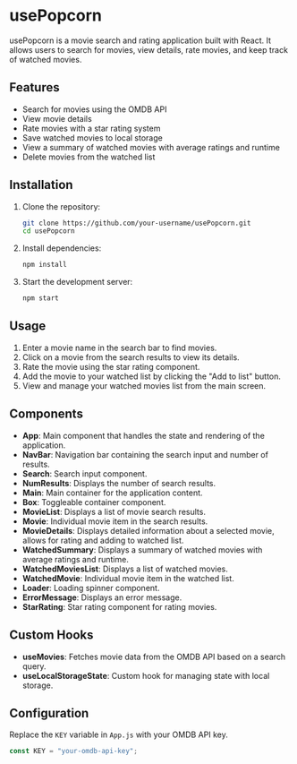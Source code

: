 # usePopcorn

usePopcorn is a movie search and rating application built with React. It allows users to search for movies, view details, rate movies, and keep track of watched movies.

## Features

- Search for movies using the OMDB API
- View movie details
- Rate movies with a star rating system
- Save watched movies to local storage
- View a summary of watched movies with average ratings and runtime
- Delete movies from the watched list

## Installation

1. Clone the repository:

    ```bash
    git clone https://github.com/your-username/usePopcorn.git
    cd usePopcorn
    ```

2. Install dependencies:

    ```bash
    npm install
    ```

3. Start the development server:

    ```bash
    npm start
    ```

## Usage

1. Enter a movie name in the search bar to find movies.
2. Click on a movie from the search results to view its details.
3. Rate the movie using the star rating component.
4. Add the movie to your watched list by clicking the "Add to list" button.
5. View and manage your watched movies list from the main screen.

## Components

- **App**: Main component that handles the state and rendering of the application.
- **NavBar**: Navigation bar containing the search input and number of results.
- **Search**: Search input component.
- **NumResults**: Displays the number of search results.
- **Main**: Main container for the application content.
- **Box**: Toggleable container component.
- **MovieList**: Displays a list of movie search results.
- **Movie**: Individual movie item in the search results.
- **MovieDetails**: Displays detailed information about a selected movie, allows for rating and adding to watched list.
- **WatchedSummary**: Displays a summary of watched movies with average ratings and runtime.
- **WatchedMoviesList**: Displays a list of watched movies.
- **WatchedMovie**: Individual movie item in the watched list.
- **Loader**: Loading spinner component.
- **ErrorMessage**: Displays an error message.
- **StarRating**: Star rating component for rating movies.

## Custom Hooks

- **useMovies**: Fetches movie data from the OMDB API based on a search query.
- **useLocalStorageState**: Custom hook for managing state with local storage.

## Configuration

Replace the `KEY` variable in `App.js` with your OMDB API key.

```javascript
const KEY = "your-omdb-api-key";
